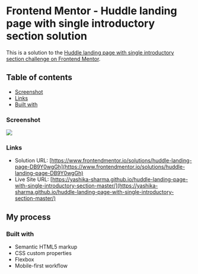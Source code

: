 # Frontend Mentor - Huddle landing page with single introductory section solution

This is a solution to the [Huddle landing page with single introductory section challenge on Frontend Mentor](https://www.frontendmentor.io/challenges/huddle-landing-page-with-a-single-introductory-section-B_2Wvxgi0).

## Table of contents

- [Screenshot](#screenshot)
- [Links](#links)
- [Built with](#built-with)

### Screenshot

![](./screenshots)

### Links

- Solution URL: [https://www.frontendmentor.io/solutions/huddle-landing-page-DB9Y0wgGh](https://www.frontendmentor.io/solutions/huddle-landing-page-DB9Y0wgGh)
- Live Site URL: [https://yashika-sharma.github.io/huddle-landing-page-with-single-introductory-section-master/](https://yashika-sharma.github.io/huddle-landing-page-with-single-introductory-section-master/)

## My process

### Built with

- Semantic HTML5 markup
- CSS custom properties
- Flexbox
- Mobile-first workflow

